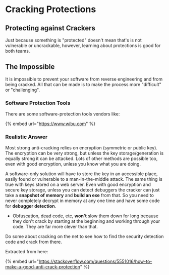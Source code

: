 # Cracking Protections

## Protecting against Crackers

Just because something is "protected" doesn't mean that's is not vulnerable or uncrackable, however, learning about protections is good for both teams.

## The Impossible

It is impossible to prevent your software from reverse engineering and from being cracked. All that can be made is to make the process more "difficult" or "challenging".

### Software Protection Tools

There are some software-protection tools vendors like:

{% embed url="https://www.wibu.com" %}

### Realistic Answer

Most strong anti-cracking relies on encryption \(symmetric or public key\). The encryption can be very strong, but unless the key storage/generation is equally strong it can be attacked. Lots of other methods are possible too, even with good encryption, unless you know what you are doing. 

A software-only solution will have to store the key in an accessible place, easily found or vulnerable to a man-in-the-middle attack. The same thing is true with keys stored on a web server. Even with good encryption and secure key storage, unless you can detect debuggers the cracker can just take a **snapshot of memory** and **build an exe** from that. So you need to never completely decrypt in memory at any one time and have some code for **debugger detection**. 

* Obfuscation, dead code, etc, **won't** slow them down for long because they don't crack by starting at the beginning and working through your code. They are far more clever than that. 

Do some about cracking on the net to see how to find the security detection code and crack from there.

Extracted from here:

{% embed url="https://stackoverflow.com/questions/5551016/how-to-make-a-good-anti-crack-protection" %}





